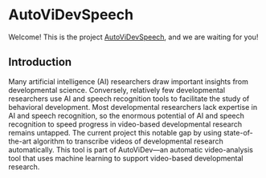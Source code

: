 # AutoViDevSpeech
Welcome! This is the project [AutoViDevSpeech](https://github.com/Xinghua-TAO/AutoVeDv.git), and we are waiting for you!

## Introduction
Many artificial intelligence (AI) researchers draw important insights from developmental science. Conversely, relatively few developmental researchers use AI and speech recognition tools to facilitate the study of behavioral development. Most developmental researchers lack expertise in AI and speech recognition, so the enormous potential of AI and speech recognition to speed progress in video-based developmental research remains untapped. The current project this notable gap by using state-of-the-art algorithm to transcribe videos of developmental research automatically. This tool is part of AutoViDev—an automatic video-analysis tool that uses machine learning to support video-based developmental research.



